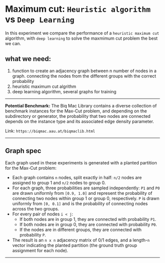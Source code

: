 
# Maximum cut: `Heuristic algorithm` vs `Deep Learning`
In this experiment we compare the performance of a `heuristic maximum cut` algorithm, with `deep learning` to solve the maxmimum cut problem the best we can.


## what we need:
1. function to create an adjacency graph between n number of nodes in a graph. connecting the nodes from the different groups with the correct probability
2. heuristic maximum cut algrithm
3. deep learning algorithm, several graphs for training
---

__Potential Benchmark:__ The Biq Mac Library contains a diverse collection of benchmark instances for the Max-Cut problem, and depending on the subdirectory or generator, the probability that two nodes are connected depends on the instance type and its associated edge density parameter.

Link: `https://biqmac.aau.at/biqmaclib.html`

---


## Graph spec
Each graph used in these experiments is generated with a planted partition for the Max-Cut problem:

- Each graph contains `n` nodes, split exactly in half: `n/2` nodes are assigned to group 1 and `n/2` nodes to group 0.
- For each graph, three probabilities are sampled independently: `P1` and `P0` are drawn uniformly from `[0.9, 1.0]` and represent the probability of connecting two nodes within group 1 or group 0, respectively. `P` is drawn uniformly from `[0, 0.1]` and is the probability of connecting nodes across the two groups.
- For every pair of nodes `i < j`:
    - If both nodes are in group 1, they are connected with probability `P1`.
    - If both nodes are in group 0, they are connected with probability `P0`.
    - If the nodes are in different groups, they are connected with probability `P`.
- The result is an `n x n` adjacency matrix of 0/1 edges, and a length-`n` vector indicating the planted partition (the ground truth group assignment for each node).


---